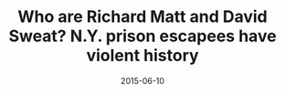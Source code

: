 ---
layout: post
title:  "Who are Richard Matt and David Sweat? N.Y. prison escapees have violent history"
date:   2015-06-10 
link: http://www.latimes.com/nation/nationnow/la-na-nn-ny-escapee-crimes-20150610-story.html
type: link
---